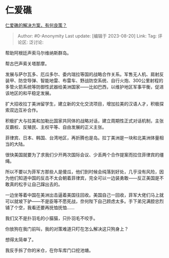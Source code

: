# 仁爱礁
[仁爱礁的解决方案，有何良策？](https://www.zhihu.com/question/616914929/answer/3173643948)

> Author: #0-Anonymity
> Last update: [编辑于 2023-08-20]
> Link:
> Tag:
> 评论区:
> 泛讨论:

帮助阿根廷声索马尔维纳斯群岛。

帮古巴声索关塔那摩。

发展与萨尔瓦多、厄瓜多尔、委内瑞拉等国的战略合作关系。军售无人机、肩射反装甲、防空导弹、智能地雷、布雷车、野战防空系统、自行火炮、300公里射程的多管火箭系统等防御性武器给美洲国家——比如巴西，以维护地区军事平衡，促进该地区的和平稳定发展。

扩大招收拉丁美洲留学生，建立新的文化交流项目，增加拉美的汉语人才，积极探索双边互补合作。

积极扩大与拉美和加勒比国家共同体的战略对话，建立周期性正式对话机制，主张反霸权、反殖民、主权平等、自由发展的正义主张。

菲律宾、日本、韩国、台湾地区，再折腾也是岛。拉丁美洲是一块和北美洲体量相当的大陆。

很快美国就要为了求我们少开两次国际会议、少丢两个合作提案而拉住菲律宾的缰绳。

所以不要以为菲军方那些人是傻瓜，他们到时候会纯落到好处，几乎没有风险，因为他们知道中国的反击不太会朝着菲律宾，完全可以一边装勇敢——反正美国是不敢真的松手让自己蹿出去的。

一边坐等着中国在美洲出击逼着美国往回收。美国自己一回收，菲军大佬们马上就可以就坡下驴——不是臣等不愿死战，奈何陛下自己顾虑太多。手下弟兄满腔忠烈铺了个空，我看还要再抚恤抚恤……

我们又不是扑羽毛的小猫猫，只扑羽毛不咬手。

你放狗在我门前叫，我的对策难道只盯在怎么解决这只狗身上？

想得太简单了。

我反手拆了你的米仓，在你车库门口挖池塘。